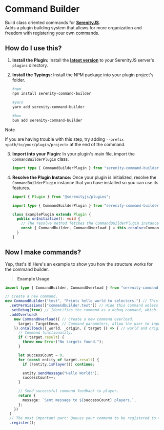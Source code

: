 # Command Builder
Build class oriented commands for **[SerenityJS](https://github.com/SerenityJS/serenity)**.<br>
Adds a plugin building system that allows for more organization and freedom with registering your own commands.

## How do I use this?
1. **Install the Plugin:** Install the **[latest version](https://github.com/palmmc/simply-commands/releases/latest)** to your SerenityJS server's `plugins` directory.
2. **Install the Typings:** Install the NPM package into your plugin project's folder.

    ```bash
    #npm
    npm install serenity-command-builder
  
    #yarn
    yarn add serenity-command-builder
    
    #bun
    bun add serenity-command-builder
    ```
> [!NOTE]
> If you are having trouble with this step, try adding `--prefix <path/to/your/plugin/project>` at the end of the command.
3. **Import into your Plugin:** In your plugin's main file, import the `CommandBuilderPlugin` class.

    ```ts
    import type { CommandBuilderPlugin } from "serenity-command-builder";
    ```
4. **Resolve the Plugin Instance:** Once your plugin is initialized, resolve the `CommandBuilderPlugin` instance that you have installed so you can use its features.
    ```ts
    import { Plugin } from "@serenityjs/plugins";
    
    import type { CommandBuilderPlugin } from "serenity-command-builder";
    
    class ExamplePlugin extends Plugin {
      public onInitialize(): void {
        // The resolve method fetches the CommandBuilderPlugin instance from the plugin you installed.
        const { CommandBuilder, CommandOverload } = this.resolve<CommandBuilderPlugin>("command-builder")!; // Notice the use of `!` can be unsafe if the plugin is not loaded correctly.
      }
    }
    ```
## Now I make commands?
Yep, that's it! Here's an example to show you how the structure works for the command builder.
> **Example Usage**
```ts
import type { CommandBuilder, CommandOverload } from "serenity-command-builder";

// Create a new command.
new CommandBuilder("test", "Prints hello world to selectors.") // This command will be accessible using '/test'.
  .setPermissions(["commandbuilder.test"]) // Hide this command unless the player has the 'commandbuilder.test' permission.
  .setDebug(true) // Identifies the command as a debug command, which just changes its color to blue.
  .addOverload(
    new CommandOverload({ // Create a new command overload.
      target: TargetEnum, // Command parameters, allow the user to input a selector to target.
    }).onCallback((_world, _origin, { target }) => { // world and origin are unused here, but they are available by default.
      // Command functionality.
      if (!target.result) {
        throw new Error("No targets found.");
      }

      let successCount = 0;
      for (const entity of target.result) {
        if (!entity.isPlayer()) continue;

        entity.sendMessage("Hello World!");
        successCount++;
      }

      // Send successful command feedback to player.
      return {
        message: `Sent message to ${successCount} players.`,
      };
    })
  )
  // The most important part: Queues your command to be registered to the world.
  .register();
```

